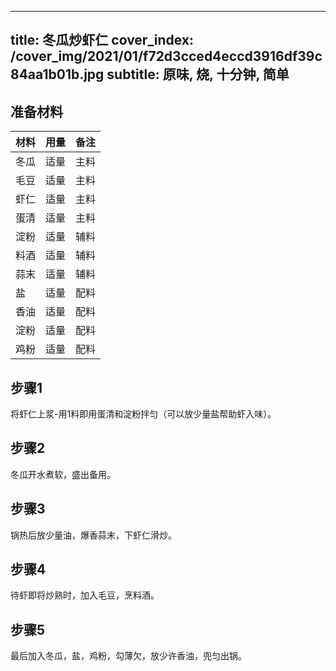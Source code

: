 
---
title: 冬瓜炒虾仁
cover_index: /cover_img/2021/01/f72d3cced4eccd3916df39c84aa1b01b.jpg
subtitle: 原味, 烧, 十分钟, 简单
---

## 准备材料

| 材料     | 用量 | 备注|
| ------- | ----- | --- |
| 冬瓜 | 适量| 主料 |
| 毛豆 | 适量| 主料 |
| 虾仁 | 适量| 主料 |
| 蛋清 | 适量| 主料 |
| 淀粉 | 适量| 辅料 |
| 料酒 | 适量| 辅料 |
| 蒜末 | 适量| 辅料 |
| 盐 | 适量| 配料 |
| 香油 | 适量| 配料 |
| 淀粉 | 适量| 配料 |
| 鸡粉 | 适量| 配料 |

## 步骤1

将虾仁上浆-用1料即用蛋清和淀粉拌匀（可以放少量盐帮助虾入味）。

## 步骤2

冬瓜开水煮软，盛出备用。

## 步骤3

锅热后放少量油，爆香蒜末，下虾仁滑炒。

## 步骤4

待虾即将炒熟时，加入毛豆，烹料酒。

## 步骤5

最后加入冬瓜，盐，鸡粉，勾薄欠，放少许香油，兜匀出锅。

